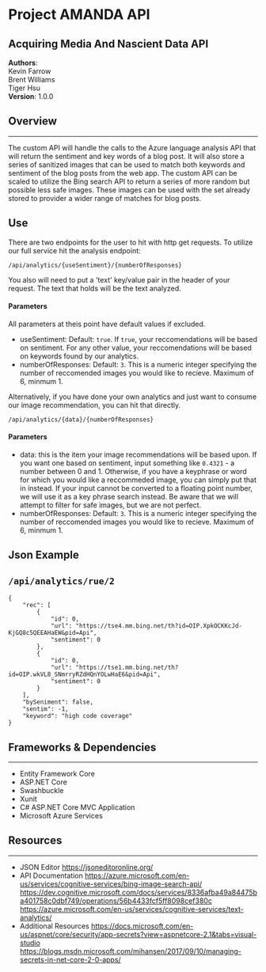 
# Project AMANDA API
Acquiring Media And Nascient Data API
-----
**Authors**:<br>
Kevin Farrow <br>
Brent Williams <br>
Tiger Hsu <br>
**Version**: 1.0.0

## Overview
-----
The custom API will handle the calls to the Azure language analysis API that will return the sentiment and key words of a blog post. It will also store a series of sanitized images that can be used to match both keywords and sentiment of the blog posts from the web app. The custom API can be scaled to utilize the Bing search API to return a series of more random but possible less safe images. These images can be used with the set already stored to provider a wider range of matches for blog posts.


## Use
There are two endpoints for the user to hit with http get requests. To utilize our full service hit the analysis endpoint:
```
/api/analytics/{useSentiment}/{numberOfResponses}
```
You also will need to put a 'text' key/value pair in the header of your request. The text that holds will be the text analyzed.
#### Parameters
All parameters at theis point have default values if excluded.
- useSentiment: Default: `true`. If `true`, your reccomendations will be based on sentiment. For any other value, your reccomendations will be based on keywords found by our analytics.
- numberOfResponses: Default: `3`. This is a numeric integer specifying the number of reccomended images you would like to recieve. Maximum of 6, minmum 1.

Alternatively, if you have done your own analytics and just want to consume our image recommendation, you can hit that directly.
```
/api/analytics/{data}/{numberOfResponses}
```
#### Parameters
- data: this is the item your image recommendations will be based upon. If you want one based on sentiment, input something like `0.4321` - a number between 0 and 1. Otherwise, if you have a keyphrase or word for which you would like a reccommeded image, you can simply put that in instead. If your input cannot be converted to a floating point number, we will use it as a key phrase search instead. Be aware that we will attempt to filter for safe images, but we are not perfect.
- numberOfResponses: Default: `3`. This is a numeric integer specifying the number of reccomended images you would like to recieve. Maximum of 6, minmum 1.

## Json Example
`/api/analytics/rue/2`
-----
```
{
    "rec": [
        {
            "id": 0,
            "url": "https://tse4.mm.bing.net/th?id=OIP.XpkOCKKcJd-KjGQ8c5QEEAHaEW&pid=Api",
            "sentiment": 0
        },
        {
            "id": 0,
            "url": "https://tse1.mm.bing.net/th?id=OIP.wkVL8_SNmrryRZdHQnYOLwHaE6&pid=Api",
            "sentiment": 0
        }
    ],
    "bySeniment": false,
    "sentim": -1,
    "keyword": "high code coverage"
}
```

## Frameworks & Dependencies
-----
- Entity Framework Core
- ASP.NET Core
- Swashbuckle
- Xunit
- C# ASP.NET Core MVC Application
- Microsoft Azure Services

## Resources
-----
- JSON Editor https://jsoneditoronline.org/
- API Documentation
https://azure.microsoft.com/en-us/services/cognitive-services/bing-image-search-api/
https://dev.cognitive.microsoft.com/docs/services/8336afba49a84475ba401758c0dbf749/operations/56b4433fcf5ff8098cef380c
https://azure.microsoft.com/en-us/services/cognitive-services/text-analytics/
- Additional Resources
https://docs.microsoft.com/en-us/aspnet/core/security/app-secrets?view=aspnetcore-2.1&tabs=visual-studio
https://blogs.msdn.microsoft.com/mihansen/2017/09/10/managing-secrets-in-net-core-2-0-apps/
